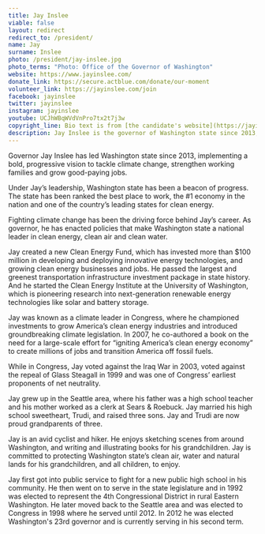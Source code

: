 ```yaml
---
title: Jay Inslee
viable: false
layout: redirect
redirect_to: /president/
name: Jay
surname: Inslee
photo: /president/jay-inslee.jpg
photo_terms: "Photo: Office of the Governor of Washington"
website: https://www.jayinslee.com/
donate_link: https://secure.actblue.com/donate/our-moment
volunteer_link: https://jayinslee.com/join
facebook: jayinslee
twitter: jayinslee
instagram: jayinslee
youtube: UCJhWBqWVdVnPro7tx2t7j3w
copyright_line: Bio text is from [the candidate's website](https://jayinslee.com/meet-jay) and may be &copy; 2019 Inslee for America.
description: Jay Inslee is the governor of Washington state since 2013, where he has implemented a bold, progressive vision to tackle climate change, strengthen working families and grow good-paying jobs.
---
```

Governor Jay Inslee has led Washington state since 2013, implementing a bold, progressive vision to tackle climate change, strengthen working families and grow good-paying jobs.

Under Jay’s leadership, Washington state has been a beacon of progress. The state has been ranked the best place to work, the #1 economy in the nation and one of the country’s leading states for clean energy.

Fighting climate change has been the driving force behind Jay’s career. As governor, he has enacted policies that make Washington state a national leader in clean energy, clean air and clean water.

Jay created a new Clean Energy Fund, which has invested more than $100 million in developing and deploying innovative energy technologies, and growing clean energy businesses and jobs. He passed the largest and greenest transportation infrastructure investment package in state history. And he started the Clean Energy Institute at the University of Washington, which is pioneering research into next-generation renewable energy technologies like solar and battery storage.

Jay was known as a climate leader in Congress, where he championed investments to grow America’s clean energy industries and introduced groundbreaking climate legislation. In 2007, he co-authored a book on the need for a large-scale effort for “igniting America’s clean energy economy” to create millions of jobs and transition America off fossil fuels.

While in Congress, Jay voted against the Iraq War in 2003, voted against the repeal of Glass Steagall in 1999 and was one of Congress’ earliest proponents of net neutrality.

Jay grew up in the Seattle area, where his father was a high school teacher and his mother worked as a clerk at Sears & Roebuck. Jay married his high school sweetheart, Trudi, and raised three sons. Jay and Trudi are now proud grandparents of three.

Jay is an avid cyclist and hiker. He enjoys sketching scenes from around Washington, and writing and illustrating books for his grandchildren. Jay is committed to protecting Washington state’s clean air, water and natural lands for his grandchildren, and all children, to enjoy.

Jay first got into public service to fight for a new public high school in his community. He then went on to serve in the state legislature and in 1992 was elected to represent the 4th Congressional District in rural Eastern Washington. He later moved back to the Seattle area and was elected to Congress in 1998 where he served until 2012. In 2012 he was elected Washington's 23rd governor and is currently serving in his second term.
